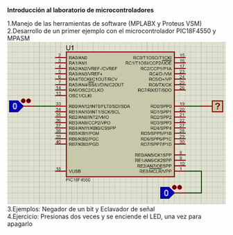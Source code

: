<b>Introducción al laboratorio de microcontroladores</b><br>

1.Manejo de las herramientas de software (MPLABX y Proteus VSM)<br>
2.Desarrollo de un primer ejemplo con el microcontrolador PIC18F4550 y MPASM<br>
<img src="semana1-1.PNG"><br>
3.Ejemplos: Negador de un bit y Eclavador de señal<br>
4.Ejercicio: Presionas dos veces y se enciende el LED, una vez para apagarlo<br>
